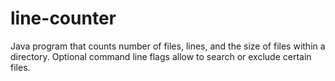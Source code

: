 # line-counter
Java program that counts number of files, lines, and the size of files within a directory. Optional command line flags allow to search or exclude certain files. 
